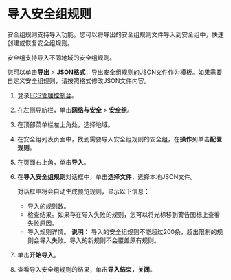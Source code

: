 # 导入安全组规则

安全组规则支持导入功能。您可以将导出的安全组规则文件导入到安全组中，快速创建或恢复安全组规则。

安全组支持导入不同地域的安全组规则。

您可以单击**导出** \> **JSON格式**，导出安全组规则的JSON文件作为模板。如果需要自定义安全组规则，请按照格式修改JSON文件内容。

1.  登录[ECS管理控制台](https://ecs.console.aliyun.com)。

2.  在左侧导航栏，单击**网络与安全** \> **安全组**。

3.  在顶部菜单栏左上角处，选择地域。

4.  在安全组列表页面中，找到需要导入安全组规则的安全组，在**操作**列单击**配置规则**。

5.  在页面右上角，单击**导入**。

6.  在**导入安全组规则**对话框中，单击**选择文件**，选择本地JSON文件。

    对话框中将会自动生成预览规则，显示以下信息：

    -   导入的规则数。
    -   检查结果。如果存在导入失败的规则，您可以将光标移到警告图标上查看失败原因。
    -   导入规则详情。
    **说明：** 导入的安全组规则不能超过200条，超出限制的规则会导入失败。导入的新规则不会覆盖原有规则。

7.  单击**开始导入**。

8.  查看导入安全组规则的结果，单击**导入结束，关闭**。



